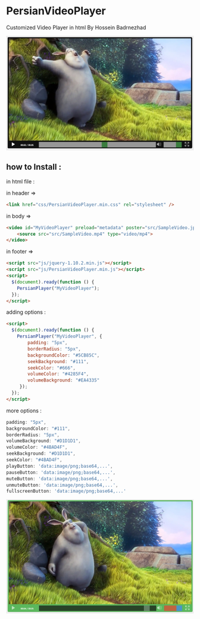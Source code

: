 # PersianVideoPlayer
Customized Video Player in html
By Hossein Badrnezhad

<img src="src/VideoPlayer1.jpg" />

how to Install :
---
in html file :

in header =>
```html
<link href="css/PersianVideoPlayer.min.css" rel="stylesheet" />
```
in body =>
```html
<video id="MyVideoPlayer" preload="metadata" poster="src/SampleVideo.jpg" style="width:800px;">
    <source src="src/SampleVideo.mp4" type="video/mp4">
</video>
```
in footer =>
```html
<script src="js/jquery-1.10.2.min.js"></script>
<script src="js/PersianVideoPlayer.min.js"></script>
<script>
  $(document).ready(function () {
    PersianPlayer("MyVideoPlayer");
  });
</script>
```

adding options :

```html
<script>
  $(document).ready(function () {
    PersianPlayer("MyVideoPlayer", {
        padding: "5px",
        borderRadius: "5px",
        backgroundColor: "#5CB85C",
        seekBackground: "#111",
        seekColor: "#666",
        volumeColor: "#4285F4",
        volumeBackground: "#EA4335"
     });
  });
</script>
```

more options :

```js
padding: "5px",
backgroundColor: "#111",
borderRadius: "5px",
volumeBackground: "#D1D1D1",
volumeColor: "#4BAD4F",
seekBackground: "#D1D1D1",
seekColor: "#4BAD4F",
playButton: 'data:image/png;base64,...',
pauseButton: 'data:image/png;base64,...',
muteButton: 'data:image/png;base64,...',
unmuteButton: 'data:image/png;base64,...',
fullscreenButton: 'data:image/png;base64,...'
```

<img src="src/VideoPlayer2.jpg" />
